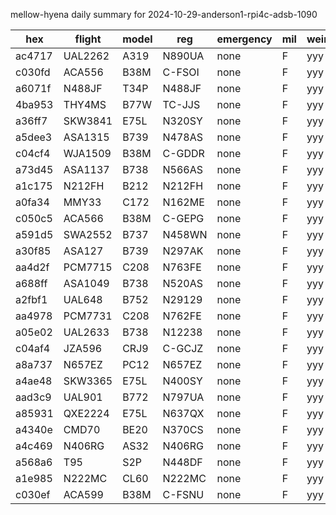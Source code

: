 mellow-hyena daily summary for 2024-10-29-anderson1-rpi4c-adsb-1090

|hex|flight|model|reg|emergency|mil|weirdo|
|--|--|--|--|--|--|--|
|ac4717|UAL2262|A319|N890UA|none|F|yyy|
|c030fd|ACA556|B38M|C-FSOI|none|F|yyy|
|a6071f|N488JF|T34P|N488JF|none|F|yyy|
|4ba953|THY4MS|B77W|TC-JJS|none|F|yyy|
|a36ff7|SKW3841|E75L|N320SY|none|F|yyy|
|a5dee3|ASA1315|B739|N478AS|none|F|yyy|
|c04cf4|WJA1509|B38M|C-GDDR|none|F|yyy|
|a73d45|ASA1137|B738|N566AS|none|F|yyy|
|a1c175|N212FH|B212|N212FH|none|F|yyy|
|a0fa34|MMY33|C172|N162ME|none|F|yyy|
|c050c5|ACA566|B38M|C-GEPG|none|F|yyy|
|a591d5|SWA2552|B737|N458WN|none|F|yyy|
|a30f85|ASA127|B739|N297AK|none|F|yyy|
|aa4d2f|PCM7715|C208|N763FE|none|F|yyy|
|a688ff|ASA1049|B738|N520AS|none|F|yyy|
|a2fbf1|UAL648|B752|N29129|none|F|yyy|
|aa4978|PCM7731|C208|N762FE|none|F|yyy|
|a05e02|UAL2633|B738|N12238|none|F|yyy|
|c04af4|JZA596|CRJ9|C-GCJZ|none|F|yyy|
|a8a737|N657EZ|PC12|N657EZ|none|F|yyy|
|a4ae48|SKW3365|E75L|N400SY|none|F|yyy|
|aad3c9|UAL901|B772|N797UA|none|F|yyy|
|a85931|QXE2224|E75L|N637QX|none|F|yyy|
|a4340e|CMD70|BE20|N370CS|none|F|yyy|
|a4c469|N406RG|AS32|N406RG|none|F|yyy|
|a568a6|T95|S2P|N448DF|none|F|yyy|
|a1e985|N222MC|CL60|N222MC|none|F|yyy|
|c030ef|ACA599|B38M|C-FSNU|none|F|yyy|
